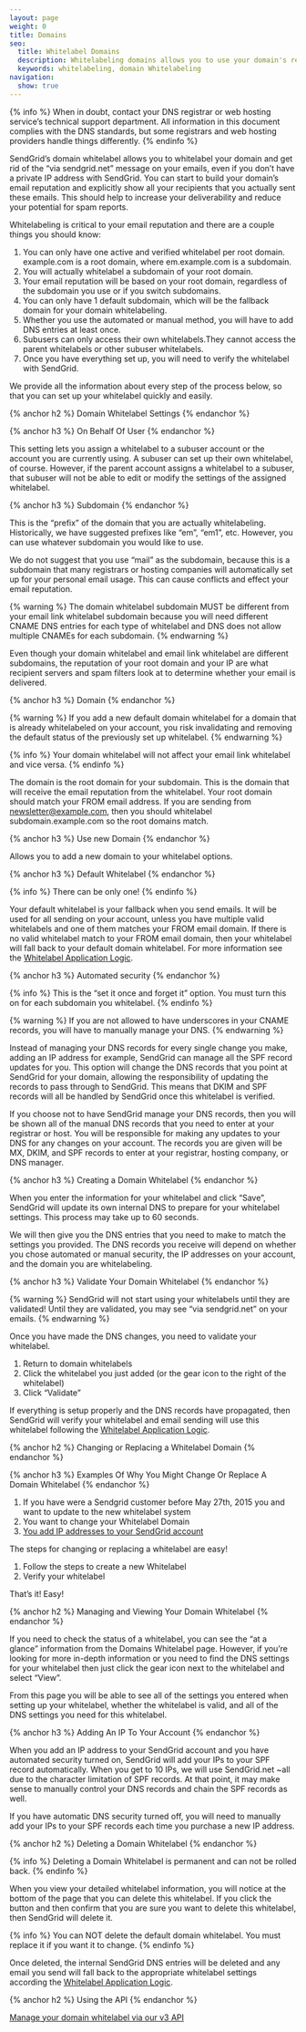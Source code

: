 ```yaml
---
layout: page
weight: 0
title: Domains
seo:
  title: Whitelabel Domains
  description: Whitelabeling domains allows you to use your domain's reputation when sending.
  keywords: whitelabeling, domain Whitelabeling
navigation:
  show: true
---
```


{% info %}
When in doubt, contact your DNS registrar or web hosting service’s technical support department. All information in this document complies with the DNS standards, but some registrars and web hosting providers handle things differently.
{% endinfo %}

SendGrid’s domain whitelabel allows you to whitelabel your domain and get rid of the “via sendgrid.net” message on your emails, even if you don’t have a private IP address with SendGrid. You can start to build your domain’s email reputation and explicitly show all your recipients that you actually sent these emails. This should help to increase your deliverability and reduce your potential for spam reports.

Whitelabeling is critical to your email reputation and there are a couple things you should know:

1. You can only have one active and verified whitelabel per root domain. example.com is a root domain, where em.example.com is a subdomain.
2. You will actually whitelabel a subdomain of your root domain.
3. Your email reputation will be based on your root domain, regardless of the subdomain you use or if you switch subdomains.
4. You can only have 1 default subdomain, which will be the fallback domain for your domain whitelabeling.
5. Whether you use the automated or manual method, you will have to add DNS entries at least once.
6. Subusers can only access their own whitelabels.They cannot access the parent whitelabels or other subuser whitelabels.
7. Once you have everything set up, you will need to verify the whitelabel with SendGrid.

We provide all the information about every step of the process below, so that you can set up your whitelabel quickly and easily.

{% anchor h2 %}
Domain Whitelabel Settings
{% endanchor %}

{% anchor h3 %}
On Behalf Of User
{% endanchor %}

This setting lets you assign a whitelabel to a subuser account or the account you are currently using. A subuser can set up their own whitelabel, of course. However, if the parent account assigns a whitelabel to a subuser, that subuser will not be able to edit or modify the settings of the assigned whitelabel.

{% anchor h3 %}
Subdomain
{% endanchor %}

This is the “prefix” of the domain that you are actually whitelabeling. Historically, we have suggested prefixes like “em”, “em1”, etc. However, you can use whatever subdomain you would like to use.

We do not suggest that you use “mail” as the subdomain, because this is a subdomain that many registrars or hosting companies will automatically set up for your personal email usage. This can cause conflicts and effect your email reputation.

{% warning %}
The domain whitelabel subdomain MUST be different from your email link whitelabel subdomain because you will need different CNAME DNS entries for each type of whitelabel and DNS does not allow multiple CNAMEs for each subdomain.
{% endwarning %}

Even though your domain whitelabel and email link whitelabel are different subdomains, the reputation of your root domain and your IP are what recipient servers and spam filters look at to determine whether your email is delivered.

{% anchor h3 %}
Domain
{% endanchor %}

{% warning %}
If you add a new default domain whitelabel for a domain that is already whitelabeled on your account, you risk invalidating and removing the default status of the previously set up whitelabel.
{% endwarning %}

{% info %}
Your domain whitelabel will not affect your email link whitelabel and vice versa.
{% endinfo %}

The domain is the root domain for your subdomain. This is the domain that will receive the email reputation from the whitelabel.  Your root domain should match your FROM email address. If you are sending from newsletter@example.com, then you should whitelabel subdomain.example.com so the root domains match.

{% anchor h3 %}
Use new Domain
{% endanchor %}

Allows you to add a new domain to your whitelabel options.

{% anchor h3 %}
Default Whitelabel
{% endanchor %}

{% info %}
There can be only one!
{% endinfo %}

Your default whitelabel is your fallback when you send emails. It will be used for all sending on your account, unless you have multiple valid whitelabels and one of them matches your FROM email domain. If there is no valid whitelabel match to your FROM email domain, then your whitelabel will fall back to your default domain whitelabel. For more information see the [Whitelabel Application Logic]({{root_url}}/User_Guide/Settings/Whitelabel/index.html#-Whitelabel-Application-Logic).

{% anchor h3 %}
Automated security
{% endanchor %}

{% info %}
This is the “set it once and forget it” option. You must turn this on for each subdomain you whitelabel.
{% endinfo %}

{% warning %}
If you are not allowed to have underscores in your CNAME records, you will have to manually manage your DNS.
{% endwarning %}

Instead of managing your DNS records for every single change you make, adding an IP address for example, SendGrid can manage all the SPF record updates for you. This option will change the DNS records that you point at SendGrid for your domain, allowing the responsibility of updating the records to pass through to SendGrid. This means that DKIM and SPF records will all be handled by SendGrid once this whitelabel is verified.

If you choose not to have SendGrid manage your DNS records, then you will be shown all of the manual DNS records that you need to enter at your registrar or host. You will be responsible for making any updates to your DNS for any changes on your account. The records you are given will be MX, DKIM, and SPF records to enter at your registrar, hosting company, or DNS manager.

{% anchor h3 %}
Creating a Domain Whitelabel
{% endanchor %}

When you enter the information for your whitelabel and click “Save”, SendGrid will update its own internal DNS to prepare for your whitelabel settings. This process may take up to 60 seconds.

We will then give you the DNS entries that you need to make to match the settings you provided. The DNS records you receive will depend on whether you chose automated or manual security, the IP addresses on your account, and the domain you are whitelabeling.

{% anchor h3 %}
Validate Your Domain Whitelabel
{% endanchor %}

{% warning %}
SendGrid will not start using your  whitelabels until they are validated! Until they are validated, you may see “via sendgrid.net” on your emails.
{% endwarning %}

Once you have made the DNS changes, you need to validate your whitelabel.

1. Return to domain whitelabels
2. Click the whitelabel you just added (or the gear icon to the right of the whitelabel)
3. Click “Validate”

If everything is setup properly and the DNS records have propagated, then SendGrid will verify your whitelabel and email sending will use this whitelabel following the [Whitelabel Application Logic]({{root_url}}/User_Guide/Settings/Whitelabel/index.html#-Whitelabel-Application-Logic).

{% anchor h2 %}
Changing or Replacing a Whitelabel Domain
{% endanchor %}

{% anchor h3 %}
Examples Of Why You Might Change Or Replace A Domain Whitelabel
{% endanchor %}

1. If you have were a Sendgrid customer before May 27th, 2015 you and want to update to the new whitelabel system
2. You want to change your Whitelabel Domain
3. [You add IP addresses to your SendGrid account](https://support.sendgrid.com/hc/en-us/articles/200181948-Adding-an-additional-dedicated-IP-to-your-account)

The steps for changing or replacing a whitelabel are easy!

1. Follow the steps to create a new Whitelabel
2. Verify your whitelabel

That’s it! Easy!

{% anchor h2 %}
Managing and Viewing Your Domain Whitelabel
{% endanchor %}

If you need to check the status of a whitelabel, you can see the “at a glance” information from the Domains Whitelabel page. However, if you’re looking for more in-depth information or you need to find the DNS settings for your whitelabel then just click the gear icon next to the whitelabel and select “View”.

From this page you will be able to see all of the settings you entered when setting up your whitelabel, whether the whitelabel is valid, and all of the DNS settings you need for this whitelabel.

{% anchor h3 %}
Adding An IP To Your Account
{% endanchor %}

When you add an IP address to your SendGrid account and you have automated security turned on, SendGrid will add your IPs to your SPF record automatically. When you get to 10 IPs, we will use SendGrid.net ~all due to the character limitation of SPF records. At that point, it may make sense to manually control your DNS records and chain the SPF records as well.

If you have automatic DNS security turned off, you will need to manually add your IPs to your SPF records each time you purchase a new IP address.

{% anchor h2 %}
Deleting a Domain Whitelabel
{% endanchor %}

{% info %}
Deleting a Domain Whitelabel is permanent and can not be rolled back.
{% endinfo %}

When you view your detailed whitelabel information, you will notice at the bottom of the page that you can delete this whitelabel. If you click the button and then confirm that you are sure you want to delete this whitelabel, then SendGrid will delete it.

{% info %}
You can NOT delete the default domain whitelabel. You must replace it if you want it to change.
{% endinfo %}

Once deleted, the internal SendGrid DNS entries will be deleted and any email you send will fall back to the appropriate whitelabel settings according the [Whitelabel Application Logic]({{root_url}}/User_Guide/Settings/Whitelabel/index.html#-Whitelabel-Application-Logic).

{% anchor h2 %}
Using the API
{% endanchor %}

[Manage your domain whitelabel via our v3 API]({{root_url}}/API_Reference/Web_API_v3/Whitelabel/domains.html)
